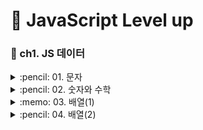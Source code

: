 # :traffic_light: JavaScript Level up
### :file_folder: ch1. JS 데이터
<details>
<summary> :pencil: 01. 문자  </summary>
<div markdown="1">

## indexOf()
`indexOf()` 메서드는 호출한 String 객체에서 주어진 값과 일치하는 첫번째 인덱스를 반환  
일치하는 값이 없으면 -1을 반환
```javascript
  const result = 'Hello world!'.indexOf('wordl')
  console.log(result)
```

## length
`length` 속성은 문자열의 길이를 나타냄
```javascript
  const str = '0123'
  console.log('01 23'.length)    
  // 출력: '5'
```

## slice()
`slice()` 메소드는 문자열의 일부를 추출하면서 새로운 문자열을 반환
```javascript
  const str = 'Hello world!'
  console.log(str.slice(0,3))
  // 출력: 'Hel'
```

## replace()
`replace()` 메서드는 어떤 패턴에 일치하는 일부 또는 모든 부분이 교체된 새로운 문자열을 반환
- pattern이 문자열 인 경우, 첫 번째 문자열만 치환이 되며 원래 문자열은 변경되지 않음
```javascript
  const str = 'Hello world!'
  console.log(str.replace('world', 'DAIN'))
  // 출력: 'Hello DAIN!'
```

## match()
`match()` 메서드는 문자열이 정규식과 매치되는 부분을 검색
```javascript
  const str = 'thesecon@gmail.com'
  console.log(str.match(/.+(?=@)/)[0])
  // 출력: 'thesecon'
```

## trim()
`trim()` 메서드는 문자열 양 끝의 공백을 제거
```javascript
  const str = '    Hello world  '
  console.log(str.trim())
  // 출력: 'Hello world'
```

## trimEnd()
`trimEnd()` 메서드는 문자열 끝부분의 공백을 제거
```javascript
  const str = '    Hello world  '
  console.log(str.trim())
  // 출력: '    Hello world'
```
## trimStart()
`trimStart()` 메서드는 문자열 시작부분의 공백을 제거
```javascript
  const str = '    Hello world  '
  console.log(str.trim())
  // 출력: 'Hello world  '
```
</div>
</details>

<details>
<summary> :pencil: 02. 숫자와 수학  </summary>
<div markdown="1">

## Number.parseFloat()
`parseFloat()` 메서드는 주어진 값을 필요한 경우 문자열로 변환한 후 부동소수점 실수로 파싱해 반환
## Number.parseInt()
`parseInt()` 메서드는 문자열 인자를 파싱하여 특정 진수(수의 진법 체계에서 기준이 되는 값)의 정수를 반환
## toFixed()
`toFixed()` 메서드는 숫자를 고정 소수점 표기법(fixed-point notation)으로 표시
```javascript
  const pi = 3.14159265358979
  console.log(pi)
  // 출력: '3.14159265358979'
  const str = pi.toFixed(2)
  console.log(str)
  // 출력: '3.14'
  console.log(typeof str)
  // 출력: 'string'
  const integer = parseInt(str)
  cont float = parseFloat(Str)
  console.log(integer)
  // 출력: '3'
  console.log(float)
  // 출력: '3.14'
  console.log(typeof integer, typeof float)
  // 출력: 'number number'
```
## Math.abs()
`Math.abs()` 함수는 주어진 숫자의 절대값을 반환
## Math.max()
`Math.max()` 함수는 입력값으로 받은 0개 이상의 숫자 중 가장 큰 숫자를 반환
```javascript
  console.log(Math.max(2, 8))
  // 출력: '8'
```
## Math.min()
`Math.min()`함수는 주어진 숫자들 중 가장 작은 값을 반환
```javascript
  console.log(Math.min(2, 8))
  // 출력: '2'
```
## Math.ceil()
`Math.ceil()` 함수는 주어진 숫자보다 크거나 같은 숫자 중 가장 작은 숫자를 integer 로 반환
```javascript
  console.log(Math.ceil(3.14))
  // 출력: '4'
```
## Math.floor()
`Math.floor()` 함수는 주어진 숫자와 같거나 작은 정수 중에서 가장 큰 수를 반환
```javascript
  console.log(Math.floor(3.14))
  // 출력: '3'
```
## Math.round()
`Math.round()` 함수는 입력값을 반올림한 수와 가장 가까운 정수 값을 반환
```javascript
  console.log(Math.round(3.14))
  // 출력: '3'
```
## Math.random()
`Math.random()`함수는 0 이상 1 미만의 구간에서 근사적으로 균일한(approximately uniform) 부동소숫점 의사난수를 반환
- 사용자가 원하는 범위로 변형 가능
```javascript
  console.log(Math.random())
  // 출력: '0.065845285'
```

[참고]
```javascript
  export defalut function random() {
    return Math.floor(Math.random() * 10)
  }
```
</div>
</details>

<details>
<summary> :memo: 03. 배열(1)  </summary>
<div markdown="1">

## 배열 만들기
```javascript
  const numbers = [1,2,3,4]
  console.log(numbers)
  // 출력: '[1, 2, 3, 4]'
 ```
## 인덱스로 배열의 항목에 접근하기
```javascript
  const fruits = ['Apple', 'Banana', 'Cherry']
  console.log(fruits[2])
  // 출력: 'Cherry'
  console.log(fruits.length - 1)
  // 출력: 'Cherry'
```
 
## Array.prototype.find()
`find()`  메서드는 주어진 판별 함수를 만족하는 첫 번째 요소의 값을 반환
```javascript
  const array = [5,12,8,130,44];
  const found = array.find(element => element > 10); // 배열의 0번째 숫자부터 비교해서 제일 처음 true가 되는 값을 반환
  console.log(found)
  // 출력: '12'
```
## Array.prototype.concat()
`concat()` 메서드는 인자로 주어진 배열이나 값들을 기존 배열에 합쳐서 새 배열을 반환
```javascript
  const numbers = [1,2,3,4]
  const fruits = ['Apple', 'Banana', 'Cherry']
  console.log(numbers.concat(fruits)) // 원본 수정 없이 두 배열이 합쳐짐
```
## Array.prototype.forEach()
`forEach()` 메서드는 주어진 함수를 배열 요소 각각에 대해 실행합니다.
```javascript
  const numbers = [1,2,3,4]
  const fruits = ['Apple', 'Banana', 'Cherry']
  fruits.forEach(function (element, index, array) {
    console.log(element, index, array)
  })
  // fruits의 길이만큼 반복하여 element index array 순으로 출력
```
```javascript
  const a = fruits.forEach(function (fruit, index) {
    console.log(`${fruits} - ${index}`)
  })
  // 출력1: 'Apple-0'
  // 출력2: 'Banana-1'
  // 출력3: 'Cherry-2'
  console.log(a)
  // 출력: 'undefined'
```
## Array.prototype.map()
`map()` 메서드는 배열 내의 모든 요소 각각에 대하여 주어진 함수를 호출한 결과를 모아 새로운 배열을 반환
```javascript
  const b = fruits.map(function (fruit, index) {
    return`${fruits} - ${index}`
  })
  console.log(b)
  // 출력: '(3) ["Apple-0", "Banana-1", "Cherry-2"]
```
```javascript
  const b = fruits.map(function (fruit, index) {
    return {
      id: index,
      name: fruit
    }
  })
  console.log(b)
  // 출력: '(3) ["...", "...", "..."]
  // 0: id:0 name:"Apple"...
```
위 코드를 아래와 같이 나타낼 수 있음
```javascript
  const b = fruits.map((fruit, index) => ({
    id: index,
    name: fruit
  }))
  console.log(b)
```
</div>
</details>

<details>
<summary> :pencil: 04. 배열(2)  </summary>
<div markdown="1">

## Array.prototype.filter()
`filter()` 메서드는 주어진 함수의 테스트를 통과하는 모든 요소를 모아 새로운 배열로 반환
```javascript
  const numbers = [1,2,3,4]
  const fruits = ['Apple', 'Banana', 'Cherry']
  // true false 로 값을 반환하여 배열 생성
  const a = numbers.map(number => {
    return numver < 3
  })
  console.log(a)
  // 출력: (4) [true, true, false, false]
```
```javascript
  const numbers = [1,2,3,4]
  const fruits = ['Apple', 'Banana', 'Cherry']
  // 조건에 맞는 값을 찾아 새로운 배열에 담아줌
  const a = numbers.filter(number => {
    return numver < 3
  })
  console.log(a)
  // 출력: (2) [1, 2]
  // 원본 numbers는 손상되지 않음
```
## Array.prototype.find()
`find()` 메서드는 주어진 판별 함수를 만족하는 첫 번째 요소의 값을 반환
- 배열 크기만큼 반복하는데, 만족하는 요소를 찾으면 반복을 멈춤
```javascript
  const numbers = [1,2,3,4]
  const fruits = ['Apple', 'Banana', 'Cherry']
  const a = fruits.find(fruit => {
    return /^B/.test(fruit) // 첫번째문자가 B인 문자를 찾음
  })
  console.log(a)
  // 출력: 'Banana'
```
## Array.prototype.findIndex()
`findIndex()` 메서드는 주어진 판별 함수를 만족하는 배열의 첫 번째 요소에 대한 인덱스를 반환
```javascript
  const numbers = [1,2,3,4]
  const fruits = ['Apple', 'Banana', 'Cherry']
  const a = fruits.findIndex(fruit => {
    return /^B/.test(fruit)
  })
  console.log(a)
  // 출력: '1'
```
```javascript
  const numbers = [1,2,3,4]
  const fruits = ['Apple', 'Banana', 'Cherry']
  const a = fruits.findIndex(fruit => /^B/.test(fruit))
```
</div>
</details>
